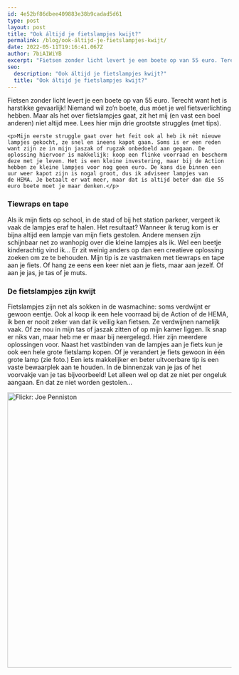 ```yaml
---
id: 4e52bf86dbee409883e38b9cadad5d61
type: post
layout: post
title: "Ook áltijd je fietslampjes kwijt?"
permalink: /blog/ook-áltijd-je-fietslampjes-kwijt/
date: 2022-05-11T19:16:41.067Z
author: 7biA1WiYB
excerpt: "Fietsen zonder licht levert je een boete op van 55 euro. Terecht want het is harstikke gevaarlijk! Niemand wil zo’n boete, dus móet je wel fietsverlichting hebben. Maar als het over fietslampjes gaat, zit het mij (en vast een boel anderen) niet altijd mee. Lees hier mijn drie grootste struggles (met tips).  "
seo:
  description: "Ook áltijd je fietslampjes kwijt?"
  title: "Ook áltijd je fietslampjes kwijt?"
---
```

Fietsen zonder licht levert je een boete op van 55 euro. Terecht want het is harstikke gevaarlijk! Niemand wil zo’n boete, dus móet je wel fietsverlichting hebben. Maar als het over fietslampjes gaat, zit het mij (en vast een boel anderen) niet altijd mee. Lees hier mijn drie grootste struggles (met tips).  

    <p>Mijn eerste struggle gaat over het feit ook al heb ik nét nieuwe lampjes gekocht, ze snel en ineens kapot gaan. Soms is er een reden want zijn ze in mijn jaszak of rugzak onbedoeld aan gegaan. De oplossing hiervoor is makkelijk: koop een flinke voorraad en bescherm deze met je leven. Het is een kleine investering, maar bij de Action hebben ze kleine lampjes voor nog geen euro. De kans die binnen een uur weer kapot zijn is nogal groot, dus ik adviseer lampjes van de HEMA. Je betaalt er wat meer, maar dat is altijd beter dan die 55 euro boete moet je maar denken.</p>
<h3>Tiewraps en tape</h3>
<p>Als ik mijn fiets op school, in de stad of bij het station parkeer, vergeet ik vaak de lampjes eraf te halen. Het resultaat? Wanneer ik terug kom is er bijna altijd een lampje van mijn fiets gestolen. Andere mensen zijn schijnbaar net zo wanhopig over die kleine lampjes als ik. Wel een beetje kinderachtig vind ik… Er zit weinig anders op dan een creatieve oplossing zoeken om ze te behouden. Mijn tip is ze vastmaken met tiewraps en tape aan je fiets. Of hang ze eens een keer niet aan je fiets, maar aan jezelf. Of aan je jas, je tas of je muts.</p>
<h3>De fietslampjes zijn kwijt</h3>
<p>Fietslampjes zijn net als sokken in de wasmachine: soms verdwijnt er gewoon eentje. Ook al koop ik een hele voorraad bij de Action of de HEMA, ik ben er nooit zeker van dat ik veilig kan fietsen. Ze verdwijnen namelijk vaak. Of ze nou in mijn tas of jaszak zitten of op mijn kamer liggen. Ik snap er niks van, maar heb me er maar bij neergelegd. Hier zijn meerdere oplossingen voor. Naast het vastbinden van de lampjes aan je fiets kun je ook een hele grote fietslamp kopen. Of je verandert je fiets gewoon in één grote lamp (zie foto.) Een iets makkelijker en beter uitvoerbare tip is een vaste bewaarplek aan te houden. In de binnenzak van je jas of het voorvakje van je tas bijvoorbeeld! Let alleen wel op dat ze niet per ongeluk aangaan. En dat ze niet worden gestolen…</p>
<p><div class="media media-element-container media-default"><div id="file-539524" class="file file-image file-image-jpeg">

        
  
  <div class="content">
    <img alt="Flickr: Joe Penniston" title="Flickr: Joe Penniston" height="618" width="800" class="media-element file-default" data-delta="2" src="https://original.sevendays.nl/sites/default/files/6478250447_c2c7692645_c.jpg">  </div>

  
</div>
</div>  

